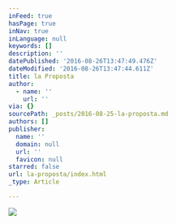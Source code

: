 ```yaml
---
inFeed: true
hasPage: true
inNav: true
inLanguage: null
keywords: []
description: ''
datePublished: '2016-08-26T13:47:49.476Z'
dateModified: '2016-08-26T13:47:44.611Z'
title: la Proposta
author:
  - name: ''
    url: ''
via: {}
sourcePath: _posts/2016-08-25-la-proposta.md
authors: []
publisher:
  name: ''
  domain: null
  url: ''
  favicon: null
starred: false
url: la-proposta/index.html
_type: Article

---
```

![](https://the-grid-user-content.s3-us-west-2.amazonaws.com/34c6ef26-89d2-4b22-a0dc-67ccacf555cc.jpg)